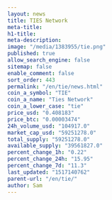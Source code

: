 ```yaml
---
layout: news
title: TIES Network
meta-title: 
h1-title: 
meta-description: 
image: "/media/1383955/tie.png"
published: true
allow_search_engine: false
sitemap: false
enable_comment: false
sort_order: 443
permalink: "/en/tie/news.html"
coin_a_symbol: "TIE"
coin_a_name: "Ties Network"
coin_a_lower_case: "tie"
price_usd: "0.408183"
price_btc: "0.00003474"
24h_volume_usd: "104917.0"
market_cap_usd: "59251278.0"
total_supply: "59251278.0"
available_supply: "39561827.0"
percent_change_1h: "0.22"
percent_change_24h: "15.95"
percent_change_7d: "11.3"
last_updated: "1517140762"
parent-url: "/en/tie/"
author: Sam
---
```


